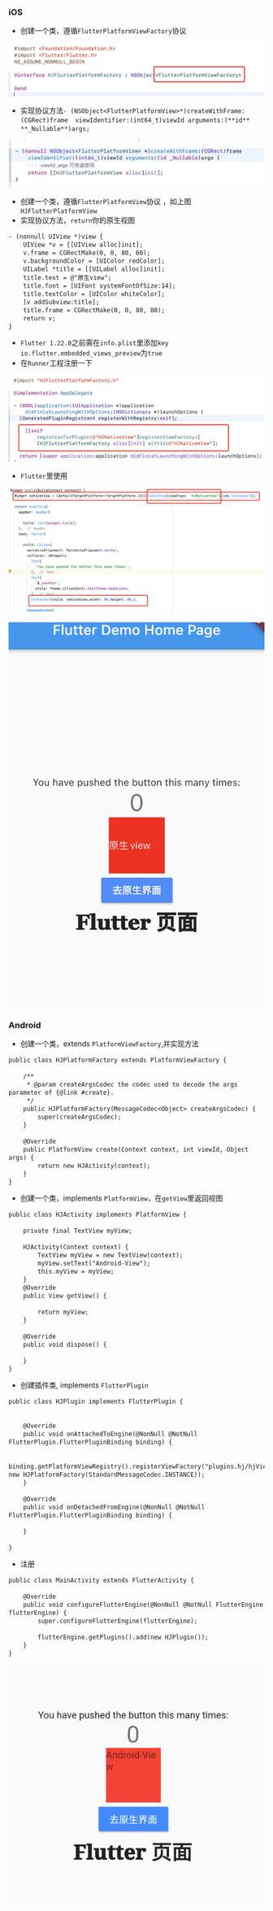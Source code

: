 ### iOS

- 创建一个类，遵循`FlutterPlatformViewFactory`协议

![image-20210730111950349](./image/image-20210730111950349.png)

- 实现协议方法`- (NSObject<FlutterPlatformView>*)createWithFrame:(CGRect)frame  viewIdentifier:(int64_t)viewId arguments:(**id** **_Nullable**)args;`

![image-20210730112121460](./image/image-20210730112121460.png)

- 创建一个类，遵循`FlutterPlatformView`协议 ，如上图`HJFlutterPlatformView`
- 实现协议方法，`return`你的原生视图

```
- (nonnull UIView *)view {
    UIView *v = [[UIView alloc]init];
    v.frame = CGRectMake(0, 0, 80, 60);
    v.backgroundColor = [UIColor redColor];
    UILabel *title = [[UILabel alloc]init];
    title.text = @"原生view";
    title.font = [UIFont systemFontOfSize:14];
    title.textColor = [UIColor whiteColor];
    [v addSubview:title];
    title.frame = CGRectMake(0, 0, 80, 80);
    return v;
}
```

- `Flutter 1.22.0`之前需在`info.plist`里添加`key` `io.flutter.embedded_views_preview`为`true`
- 在`Runner`工程注册一下

![image-20210730112357378](./image/image-20210730112357378.png)

- `Flutter`里使用

![image-20210730112520320](./image/image-20210730112520320.png)

![image-20210730112546081](./image/image-20210730112546081.png)

### Android

- 创建一个类，extends `PlatformViewFactory`,并实现方法

```
public class HJPlatformFactory extends PlatformViewFactory {

    /**
     * @param createArgsCodec the codec used to decode the args parameter of {@link #create}.
     */
    public HJPlatformFactory(MessageCodec<Object> createArgsCodec) {
        super(createArgsCodec);
    }

    @Override
    public PlatformView create(Context context, int viewId, Object args) {
        return new HJActivity(context);
    }
}

```

- 创建一个类，implements `PlatformView`，在`getView`里返回视图

```
public class HJActivity implements PlatformView {

    private final TextView myView;

    HJActivity(Context context) {
        TextView myView = new TextView(context);
        myView.setText("Android-View");
        this.myView = myView;
    }
    @Override
    public View getView() {

        return myView;
    }

    @Override
    public void dispose() {

    }
}
```

- 创建插件类, implements `FlutterPlugin`

```
public class HJPlugin implements FlutterPlugin {


    @Override
    public void onAttachedToEngine(@NonNull @NotNull FlutterPlugin.FlutterPluginBinding binding) {

        binding.getPlatformViewRegistry().registerViewFactory("plugins.hj/hjView", new HJPlatformFactory(StandardMessageCodec.INSTANCE));
    }

    @Override
    public void onDetachedFromEngine(@NonNull @NotNull FlutterPlugin.FlutterPluginBinding binding) {

    }

}
```

- 注册

```
public class MainActivity extends FlutterActivity {
    
    @Override
    public void configureFlutterEngine(@NonNull @NotNull FlutterEngine flutterEngine) {
        super.configureFlutterEngine(flutterEngine);

        flutterEngine.getPlugins().add(new HJPlugin());
    }
}
```

![image-20210730213549546](./image/image-20210730213549546.png)

